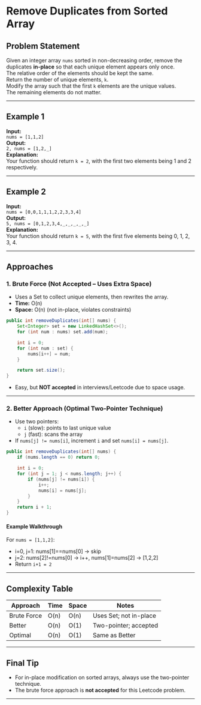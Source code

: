 # Remove Duplicates from Sorted Array

## Problem Statement

Given an integer array `nums` sorted in non-decreasing order, remove the duplicates **in-place** so that each unique element appears only once.  
The relative order of the elements should be kept the same.  
Return the number of unique elements, `k`.  
Modify the array such that the first `k` elements are the unique values.  
The remaining elements do not matter.

---

## Example 1

**Input:**  
`nums = [1,1,2]`  
**Output:**  
`2, nums = [1,2,_]`  
**Explanation:**  
Your function should return `k = 2`, with the first two elements being 1 and 2 respectively.

---

## Example 2

**Input:**  
`nums = [0,0,1,1,1,2,2,3,3,4]`  
**Output:**  
`5, nums = [0,1,2,3,4,_,_,_,_,_]`  
**Explanation:**  
Your function should return `k = 5`, with the first five elements being 0, 1, 2, 3, 4.

---

## Approaches

### 1. Brute Force (Not Accepted – Uses Extra Space)
- Uses a Set to collect unique elements, then rewrites the array.
- **Time:** O(n)
- **Space:** O(n) (not in-place, violates constraints)

```java
public int removeDuplicates(int[] nums) {
    Set<Integer> set = new LinkedHashSet<>();
    for (int num : nums) set.add(num);

    int i = 0;
    for (int num : set) {
        nums[i++] = num;
    }

    return set.size();
}
```
- Easy, but **NOT accepted** in interviews/Leetcode due to space usage.

---

### 2. Better Approach (Optimal Two-Pointer Technique)
- Use two pointers:
  - `i` (slow): points to last unique value
  - `j` (fast): scans the array
- If `nums[j] != nums[i]`, increment `i` and set `nums[i] = nums[j]`.

```java
public int removeDuplicates(int[] nums) {
    if (nums.length == 0) return 0;

    int i = 0;
    for (int j = 1; j < nums.length; j++) {
        if (nums[j] != nums[i]) {
            i++;
            nums[i] = nums[j];
        }
    }
    return i + 1;
}
```

#### Example Walkthrough
For `nums = [1,1,2]`:
- i=0, j=1: nums[1]==nums[0] → skip
- j=2: nums[2]!=nums[0] → i++, nums[1]=nums[2] → [1,2,2]
- Return `i+1 = 2`

---

## Complexity Table

| Approach     | Time    | Space | Notes                 |
|--------------|---------|-------|-----------------------|
| Brute Force  | O(n)    | O(n)  | Uses Set; not in-place|
| Better       | O(n)    | O(1)  | Two-pointer; accepted |
| Optimal      | O(n)    | O(1)  | Same as Better        |

---

## Final Tip

- For in-place modification on sorted arrays, always use the two-pointer technique.
- The brute force approach is **not accepted** for this Leetcode problem.

---
